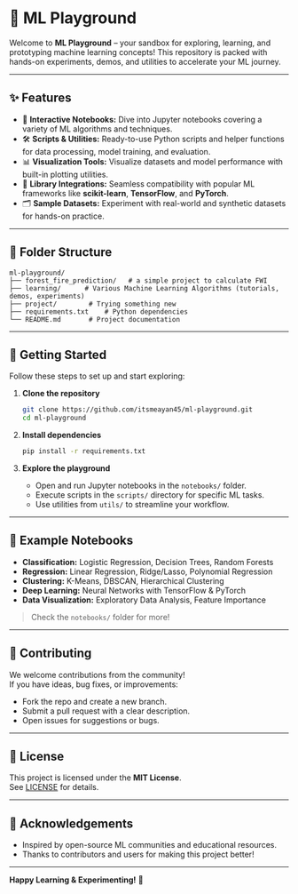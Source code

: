 # 🚀 ML Playground

Welcome to **ML Playground** – your sandbox for exploring, learning, and prototyping machine learning concepts! This repository is packed with hands-on experiments, demos, and utilities to accelerate your ML journey.

---

## ✨ Features

- 📓 **Interactive Notebooks:** Dive into Jupyter notebooks covering a variety of ML algorithms and techniques.
- 🛠️ **Scripts & Utilities:** Ready-to-use Python scripts and helper functions for data processing, model training, and evaluation.
- 📊 **Visualization Tools:** Visualize datasets and model performance with built-in plotting utilities.
- 🔌 **Library Integrations:** Seamless compatibility with popular ML frameworks like **scikit-learn**, **TensorFlow**, and **PyTorch**.
- 🗂️ **Sample Datasets:** Experiment with real-world and synthetic datasets for hands-on practice.

---

## 📁 Folder Structure

```
ml-playground/
├── forest_fire_prediction/   # a simple project to calculate FWI
├── learning/      # Various Machine Learning Algorithms (tutorials, demos, experiments)
├── project/        # Trying something new
├── requirements.txt    # Python dependencies
└── README.md       # Project documentation
```

---

## 🚦 Getting Started

Follow these steps to set up and start exploring:

1. **Clone the repository**
    ```bash
    git clone https://github.com/itsmeayan45/ml-playground.git
    cd ml-playground
    ```

2. **Install dependencies**
    ```bash
    pip install -r requirements.txt
    ```

3. **Explore the playground**
    - Open and run Jupyter notebooks in the `notebooks/` folder.
    - Execute scripts in the `scripts/` directory for specific ML tasks.
    - Use utilities from `utils/` to streamline your workflow.

---

## 🧩 Example Notebooks

- **Classification:** Logistic Regression, Decision Trees, Random Forests
- **Regression:** Linear Regression, Ridge/Lasso, Polynomial Regression
- **Clustering:** K-Means, DBSCAN, Hierarchical Clustering
- **Deep Learning:** Neural Networks with TensorFlow & PyTorch
- **Data Visualization:** Exploratory Data Analysis, Feature Importance

> Check the `notebooks/` folder for more!

---

## 🤝 Contributing

We welcome contributions from the community!  
If you have ideas, bug fixes, or improvements:

- Fork the repo and create a new branch.
- Submit a pull request with a clear description.
- Open issues for suggestions or bugs.

---

## 📄 License

This project is licensed under the **MIT License**.  
See [LICENSE](LICENSE) for details.

---

## 🙌 Acknowledgements

- Inspired by open-source ML communities and educational resources.
- Thanks to contributors and users for making this project better!

---

**Happy Learning & Experimenting!** 🚀
